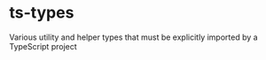 # ts-types
Various utility and helper types that must be explicitly imported by a TypeScript project
